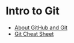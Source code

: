 # Intro to Git
- [About GitHub and Git](https://docs.github.com/en/get-started/start-your-journey/about-github-and-git)
- [Git Cheat Sheet](https://education.github.com/git-cheat-sheet-education.pdf)